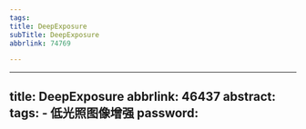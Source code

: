 ```yaml
---
tags:
title: DeepExposure
subTitle: DeepExposure
abbrlink: 74769

---
```

---
title: DeepExposure
abbrlink: 46437
abstract:
tags:
	- 低光照图像增强
password:
---


<!--more-->

